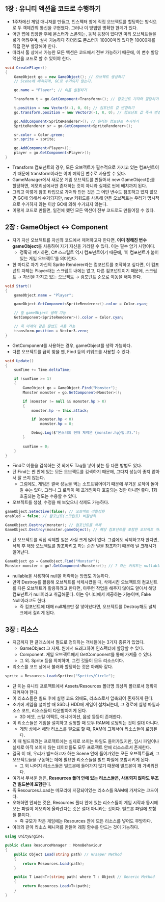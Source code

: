 ## 1장 : 유니티 액션을 코드로 수행하기

- 1주차에선 게임 매니저를 만들고, 인스펙터 창에 직접 오브젝트를 할당하는 방식으로 두 객체간의 통신을 구현했다. 그러나 이 방법엔 명확한 한계가 있다.
- 어떤 맵에 입장한 후에 몬스터가 스폰되는, 동적 등장이 있다면 미리 오브젝트들을 넣기 어려우며, 설사 가능하다 하더라도 몬스터가 10000마리 있다면 10000개를 직접 전부 할당해야 한다.
- 따라서 툴 상에서 가능한 모든 액션은 코드에서 전부 가능하기 때문에, 이 변수 할당 액션을 코드로 할 수 있어야 한다.

```csharp
void CreatePlayer()
{
    GameObject go = new GameObject(); // 오브젝트 생성하기
    // Scene에 배치되며, GC로 수거되지 않는다.

    go.name = "Player"; // 이름 설정하기

    Transform t = go.GetComponent<Transform>(); // 컴포넌트 가져와 할당하기

    t.position = new Vector3(-1, 0, 0); // 컴포넌트 값 변경하기
    go.transform.position = new Vector3(-1, 0, 0); // 컴포넌트 값 즉시 변경하기

    go.AddComponent<SpriteRenderer>(); // 원하는 컴포넌트 추가하기
    SpriteRenderer sr = go.GetComponent<SpriteRenderer>();

    sr.color = Color.green;
    sr.sprite = sprite;

    go.AddComponent<Player>();
    player = go.GetComponent<Player>();
}
```

- Transform 컴포넌트의 경우, 모든 오브젝트가 필수적으로 가지고 있는 컴포넌트이기 때문에 transform이라는 이미 예약된 변수로 사용할 수 있다.
- GameManager에서 새로운 게임 오브젝트를 만들어서 new GameObject();를 할당하면, 메모리상에서만 존재하는 것이 아니라 실제로 씬에 배치까지 된다.
- 그리고 이렇게 참조 타입으로 가져와 만든 것은 그 어떤 변수도 참조하고 있지 않으면 GC에 의해서 수거되지만, new 키워드를 사용해 만든 오브젝트는 우리가 명시적으로 수거하지 않는 이상 GC에 의해 수거되지 않는다.
- 이렇게 코드로 만들면, 일전에 했던 모든 액션이 전부 코드로도 만들어질 수 있다.

## 2장 : GameObject ↔ Component

- 자기 자신 오브젝트를 자신의 코드에서 제어하고자 한다면, **이미 정해진 변수 gameObject**를 사용하여 자기 자신을 가리킬 수 있다. 이는 필수 암기 사항이다.
    - 정확히 얘기하면, C# 스크립트 역시 컴포넌트이기 때문에, ‘이 컴포넌트가 붙어있는 게임 오브젝트’를 의미한다.
- 한 마디로 자기 자신의 Sprite Renderer라는 컴포넌트를 조작하고 싶다면, 이 컴포넌트 자체는 Player라는 스크립트 내에는 없고, 다른 컴포넌트이기 때문에, 스크립트 → 자신을 가지고 있는 오브젝트 → 컴포넌트 순으로 이동을 해야 한다.

```csharp
void Start()
{
    gameObject.name = "Player";

    gameObject.GetComponent<SpriteRenderer>().color = Color.cyan;

    // 앞 gameObject 생략 가능
    GetComponent<SpriteRenderer>().color = Color.cyan;

    // 즉 아래와 같은 문법도 사용 가능
    transform.position = Vector3.zero;
}
```

- GetComponent를 사용하는 경우, gameObject를 생략 가능하다.
- 다른 오브젝트를 급히 찾을 땐, Find 등의 키워드를 사용할 수 있다.

```csharp
void Update()
{
    sumTime += Time.deltaTime;

    if (sumTime >= 1)
    {
        GameObject go = GameObject.Find("Monster");
        Monster monster = go.GetComponent<Monster>();

        if (monster != null && monster.hp > 0)
        {
            monster.hp -= this.attack;

            if (monster.hp < 0)
                monster.hp = 0;

            Debug.Log($"몬스터의 현재 체력은 {monster.hp}입니다.");
        }
        
        sumTime = 0;
    }
}
```

- Find로 이름을 검색하는 것 외에도 Tag를 넣어 찾는 등 다른 방법도 있다.
- 단 Find는 씬 안에 있는 모든 오브젝트를 검색하기 때문에, 그다지 성능이 좋지 않아서 잘 쓰지 않는다.
    - 그럼에도, 게임은 결국 성능을 먹는 소프트웨어이기 때문에 무거운 로직이 돌아갈 수는 있다. 그러나 그 로직이 매 프레임마다 호출되는 것만 아니면 좋다. 1회 호출되는 정도는 수용할 수 있다.
- 오브젝트를 생성, 수정을 해 보았으니 삭제도 가능하다.

```csharp
gameObject.SetActive(false); // 오브젝트 비활성화
enabled = false; // 컴포넌트(스크립트) 비활성화

GameObject.Destroy(monster); // 컴포넌트를 삭제
GameObject.Destroy(monster.gameObject); // 해당 컴포넌트를 포함한 오브젝트 자체를 삭제
```

- 단 오브젝트를 직접 삭제할 일은 사실 크게 많이 없다. 그럼에도 삭제하고자 한다면, 삭제 후 해당 오브젝트를 참조하려고 하는 순간 널을 참조하기 때문에 널 크래시가 일어난다.

```csharp
GameObject go = GameObject.Find("Monster");
Monster monster = go?.GetComponent<Monster>(); // ? 라는 키워드는 nullable이다.
```

- nullable을 사용하여 null을 허락하는 방법도 가능하다.
- 만약 Destroy를 활용해 오브젝트를 삭제시켰을 때, 삭제시킨 오브젝트의 컴포넌트를 다른 오브젝트가 활용하려고 한다면, 아무런 작업을 해주지 않아도 알아서 해당 컴포넌트가 null이라고 취급해준다. 이는 유니티에서 제공하는 기능이며, Fake Null이라고도 한다.
    - 즉 컴포넌트에 대해 null체크만 잘 넣어놨다면, 오브젝트를 Destroy해도 널체크에서 걸리게 된다.

## 3장 : 리소스

- 지금까지 한 클래스에서 필드로 정의하는 객체들에는 3가지 종류가 있었다.
    - GameObject 그 자체. 씬에서 드래그하여 인스펙터에 할당할 수 있다.
    - Component. 게임 오브젝트에서 GetComponent를 통해 가져올 수 있다.
    - 그 외. Sprite 등을 의미하며, 그런 것들이 모두 리소스이다.
- 리소스를 코드 상에서 불러와 할당하는 것은 아래와 같다.

```csharp
sprite = Resources.Load<Sprite>("Sprites/Circle");
```

- 단 이는 유니티 프로젝트에서 Assets/Resources 폴더명 최상위 폴더로서 정확히 지켜져야 한다.
- 이 리소스들은 빌드 후에 실행 코드 외에도, 리소스로서 압축되어 존재하게 된다.
- 초기에 게임을 설치할 때 SSD나 HDD에 게임이 설치되는데, 그 경로에 실행 파일과 소스 코드, 리소스들이 다운받아지게 된다.
    - 3D 에셋, 스킬 이펙트, 애니메이션, 음성 등등이 존재한다.
- 이 리소스들은 게임을 설치하고 실행할 때 모두 RAM에 로딩되는 것이 절대 아니다.
    - 게임 상에서 해당 리소스를 필요로 할 때, RAM에 그제서야 리소스들이 로딩된다.
- 이 때 빌드하려는 프로젝트에는 실제로 쓰이는 파일도 들어가있지만, 임시 파일이나 실제로 아직 쓰이지 않는 데이터들도 모두 프로젝트 안에 리소스로서 존재한다.
- 결국 이 때, 우리가 빌드하고자 하는 Scene 안에 들어가있는 모든 오브젝트들과, 그 오브젝트들을 구동하는 데에 필요한 리소스들을 빌드 파일에 포함시키게 된다.
    - 그 외 나머지 리소스들은 빌드본에 들어가지 않기 때문에 빌드본이 꽤 가벼워진다.
- 여기서 무서운 점은, **Resources 폴더 안에 있는 리소스들은, 사용되지 않아도 무조건 빌드본에 포함**된다.
- 즉 Resources.Load는 메모리에 저장되어있는 리소스를 RAM에 가져오는 코드이다.
- 오해하면 안되는 것은, Resources 폴더 안에 있는 리소스들이 게임 시작과 동시에 모든 파일이 메모리에 올라간다는 것은 절대 아니라는 것이다. 빌드본 파일에 포함될 뿐이다.
    - 즉 규모가 작은 게임에는 Resources 안에 모든 리소스를 넣어도 무방하다.
- 아래와 같이 리소스 매니저를 만들어 래핑 함수를 만드는 것이 가능하다.

```csharp
using UnityEngine;

public class ResourceManager : MonoBehaviour
{
    public Object Load(string path) // Wraaper Method
    {
        return Resources.Load(path);
    }

    public T Load<T>(string path) where T : Object // Generic Method
    {
        return Resources.Load<T>(path);
    }
}

```
